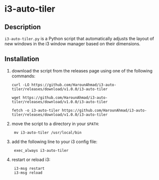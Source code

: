 # i3-auto-tiler

## Description
`i3-auto-tiler.py` is a Python script that automatically adjusts the layout of new windows in the i3 window manager based on their dimensions.

## Installation
1. download the script from the releases page using one of the following commands:
   ```shell
   curl -LO https://github.com/HarounAhmad/i3-auto-tiler/releases/download/v1.0.0/i3-auto-tiler
    ```
     ```shell
   wget https://github.com/HarounAhmad/i3-auto-tiler/releases/download/v1.0.0/i3-auto-tiler
    ```
     ```shell
   fetch -o i3-auto-tiler https://github.com/HarounAhmad/i3-auto-tiler/releases/download/v1.0.0/i3-auto-tiler
    ```
2. move the script to a directory in your `$PATH`:
   ```shell
    mv i3-auto-tiler /usr/local/bin
    ```
3. add the following line to your i3 config file:
   ```shell
    exec_always i3-auto-tiler
    ```
4. restart or reload i3:
    ```shell
     i3-msg restart
     i3-msg reload
     ```